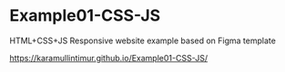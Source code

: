 # Example01-CSS-JS
HTML+CSS+JS Responsive website example based on Figma template

https://karamullintimur.github.io/Example01-CSS-JS/
